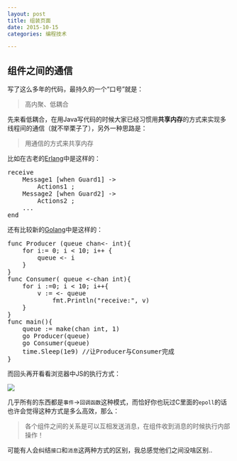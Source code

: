 ```yaml
---
layout: post
title: 组装页面
date: 2015-10-15
categories: 编程技术

---
```


## 组件之间的通信

写了这么多年的代码，最持久的一个“口号”就是：

> 高内聚、低耦合

先来看低耦合，在用Java写代码的时候大家已经习惯用**共享内存**的方式来实现多线程间的通信（就不举栗子了），另外一种思路是：

> 用通信的方式来共享内存

比如在古老的[Erlang](http://svn.liancheng.info/cpie-cn/trunk/.build/html/part-i/chapter-5.html)中是这样的：

<pre class="prettyprint">
receive
    Message1 [when Guard1] -&gt;
        Actions1 ;
    Message2 [when Guard2] -&gt;
        Actions2 ;
    ...
end
</pre>

还有比较新的[Golang](http://www.cnblogs.com/hustcat/p/4003729.html)中是这样的：

<pre class="prettyprint">
func Producer (queue chan&lt;- int){
    for i:= 0; i &lt; 10; i++ {
        queue &lt;- i
    }
}
func Consumer( queue &lt;-chan int){
    for i :=0; i &lt; 10; i++{
        v := &lt;- queue
            fmt.Println("receive:", v)
    }
}
func main(){
    queue := make(chan int, 1)
    go Producer(queue)
    go Consumer(queue)
    time.Sleep(1e9) //让Producer与Consumer完成
}
</pre>

而回头再开看看浏览器中JS的执行方式：

![](http://)

几乎所有的东西都是`事件`->`回调函数`这种模式，而恰好你也玩过C里面的`epoll`的话也许会觉得这种方式是多么高效，那么：

> 各个组件之间的关系是可以互相发送消息，在组件收到消息的时候执行内部操作！

可能有人会纠结`接口`和`消息`这两种方式的区别，我总感觉他们之间没啥区别.. 

## 